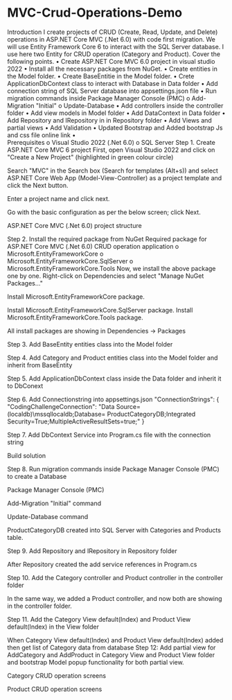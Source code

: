 # MVC-Crud-Operations-Demo

Introduction
I create projects of CRUD (Create, Read, Update, and Delete) operations in ASP.NET Core MVC (.Net 6.0) with code first migration. We will use Entity Framework Core 6 to interact with the SQL Server database. I use here two Entity for CRUD operation (Category and Product).
Cover the following points.
•	Create ASP.NET Core MVC 6.0 project in visual studio 2022
•	Install all the necessary packages from NuGet.
•	Create entities in the Model folder.
•	Create BaseEntitie in the Model folder.
•	Crete ApplicationDbContext class to interact with Database in Data folder
•	Add connection string of SQL Server database into appsettings.json file
•	Run migration commands inside Package Manager Console (PMC)
o	Add-Migration "Initial"
o	Update-Database
•	Add controllers inside the controller folder
•	Add view models in Model folder
•	Add DataContext in Data folder
•	Add Repository and IRepository in in Repository folder
•	Add Views and partial views 
•	Add Validation
•	Updated Bootstrap and Added bootstrap Js and css file online link
•	
Prerequisites
o	Visual Studio 2022 (.Net 6.0)
o	SQL Server
Step 1. Create ASP.NET Core MVC 6 project
First, open Visual Studio 2022 and click on "Create a New Project" (highlighted in green colour circle)
 

Search "MVC" in the Search box (Search for templates (Alt+s)) and select ASP.NET Core Web App (Model-View-Controller) as a project template and click the Next button.
 
Enter a project name and click next.
 
Go with the basic configuration as per the below screen; click Next.
  
ASP.NET Core MVC (.Net 6.0) project structure
 
Step 2. Install the required package from NuGet
Required package for ASP.NET Core MVC (.Net 6.0) CRUD operation application
o	Microsoft.EntityFrameworkCore 
o	Microsoft.EntityFrameworkCore.SqlServer
o	Microsoft.EntityFrameworkCore.Tools
Now, we install the above package one by one. Right-click on Dependencies and select "Manage NuGet Packages…"
 
Install Microsoft.EntityFrameworkCore package.
 
Install Microsoft.EntityFrameworkCore.SqlServer package.
Install Microsoft.EntityFrameworkCore.Tools package.
 
All install packages are showing in Dependencies -> Packages
 
Step 3. Add BaseEntity entities class into the Model folder

 

Step 4. Add Category and Product entities class into the Model folder and inherit from BaseEntity
 
 
Step 5. Add ApplicationDbContext class inside the Data folder and inherit it to DbConext 
 
Step 6. Add Connectionstring into appsettings.json
"ConnectionStrings": {
    "CodingChallengeConnection": "Data Source=(localdb)\\mssqllocaldb;Database= ProductCategoryDB;Integrated Security=True;MultipleActiveResultSets=true;"
}
 
Step 7. Add DbContext Service into Program.cs file with the connection string 
 
Build solution
 
Step 8. Run migration commands inside Package Manager Console (PMC) to create a Database
 
Package Manager Console (PMC)
 
Add-Migration "Initial" command
 
Update-Database command
 
ProductCategoryDB created into SQL Server with Categories and Products table.
 
Step 9. Add Repository and IRepository in Repository folder
 
 

After Repository created the add service references in Program.cs 

 
Step 10. Add the Category controller and Product controller in the controller folder
 

 
 
In the same way, we added a Product controller, and now both are showing in the controller folder.
 

Step 11. Add the Category View default(Index) and Product View default(Index) in the View folder

 
 
When Category View default(Index) and Product View default(Index) added then get list of Category data from database 
Step 12: Add partial view for AddCategory and AddProduct in Category View and Product View folder and bootstrap Model popup functionality for both partial view.
 
 

Category CRUD operation screens


 
 

 
 
Product CRUD operation screens
 

 
 
 
 
